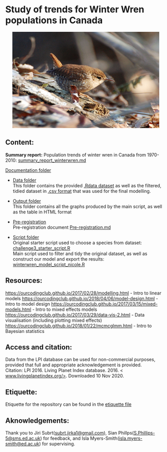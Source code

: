 # Study of trends for Winter Wren populations in Canada



<p align="center">
  <img width="460" height="300" src="https://github.com/EdDataScienceEES/challenge-3-nicolelikesharks/blob/master/Documentation/Images/winterwren_image.jpg?raw=true">
</p>



## Content:

**Summary report:** Population trends of winter wren in Canada from 1970-2010: [summary_report_winterwren.md](https://github.com/EdDataScienceEES/challenge-3-nicolelikesharks/blob/master/Documentation/summary_report_winterwren.md)    

[Documentation folder](https://github.com/EdDataScienceEES/challenge-3-nicolelikesharks/blob/master/Documentation/)    

- [Data folder](https://github.com/EdDataScienceEES/challenge-3-nicolelikesharks/tree/master/data)      
  This folder contains the provided [.Rdata dataset](https://github.com/EdDataScienceEES/challenge-3-nicolelikesharks/blob/master/data/LPI_species.Rdata) as well as the filtered, tidied dataset in [.csv format](https://github.com/EdDataScienceEES/challenge-3-nicolelikesharks/blob/master/data/LPI_wren_cad.csv) that was used for the final modelling.       
  
- [Output folder](https://github.com/EdDataScienceEES/challenge-3-nicolelikesharks/tree/master/Output)    
  This folder contains all the graphs produced by the main script, as well as the table in HTML format  

- [Pre-registration](https://github.com/EdDataScienceEES/challenge-3-sian-phillips/tree/master/preregistration)    
  Pre-registration document [Pre-registration.md](https://github.com/EdDataScienceEES/challenge-3-sian-phillips/blob/master/preregistration/Pre-registration.md)     
 
- [Script folder](https://github.com/EdDataScienceEES/challenge-3-nicolelikesharks/tree/master/script)        
  Original starter script used to choose a species from dataset: [challenge3_starter_script.R](https://github.com/EdDataScienceEES/challenge-3-nicolelikesharks/blob/master/script/challenge3_starter_script.R)    
  Main script used to filter and tidy the original dataset, as well as construct our model and export the results: [winterwren_model_script_nicole.R](https://github.com/EdDataScienceEES/challenge-3-nicolelikesharks/blob/master/script/winterwren_model_script_nicole.R)  
  
## Resources: 

https://ourcodingclub.github.io/2017/02/28/modelling.html - Intro to linear models
https://ourcodingclub.github.io/2018/04/06/model-design.html - Intro to model design
https://ourcodingclub.github.io/2017/03/15/mixed-models.html - Intro to mixed effects models 
https://ourcodingclub.github.io/2017/03/29/data-vis-2.html - Data visualisation (including plotting mixed effects)
https://ourcodingclub.github.io/2018/01/22/mcmcglmm.html - Intro to Bayesian statistics
  
## Access and citation:   
Data from the LPI database can be used for non-commercial purposes, provided that full and appropriate acknowledgement is provided.    
Citation: LPI 2016. Living Planet Index database. 2016. < www.livingplanetindex.org/>. Downloaded 10 Nov 2020. 

## Etiquette:   
Etiquette for the repository can be found in the [etiquette file](https://github.com/EdDataScienceEES/challenge-3-nicolelikesharks/blob/master/etiquette.md)

## Aknowledgements:   
Thank you to Jiri Subrt(subrt.jirka1@gmail.com), Sian Phillps(S.Phillips-5@sms.ed.ac.uk) for feedback, and Isla Myers-Smith(isla.myers-smith@ed.ac.uk) for supervising.
